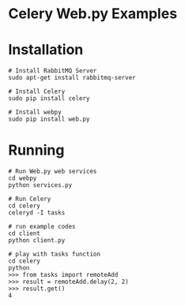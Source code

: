 Celery Web.py Examples
=====================

# Installation

    # Install RabbitMQ Server
    sudo apt-get install rabbitmq-server

    # Install Celery
    sudo pip install celery

    # Install webpy
    sudo pip install web.py

# Running

    # Run Web.py web services
    cd webpy
    python services.py

    # Run Celery
    cd celery
    celeryd -I tasks

    # run example codes
    cd client
    python client.py

    # play with tasks function
    cd celery
    python
    >>> from tasks import remoteAdd
    >>> result = remoteAdd.delay(2, 2)
    >>> result.get()
    4
